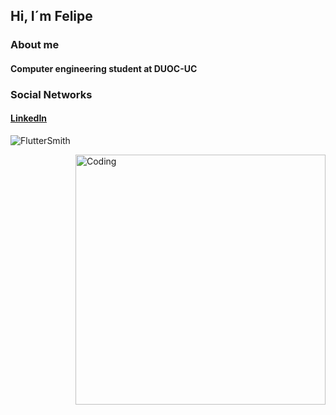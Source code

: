 ## **Hi, I´m Felipe**
### **About me**
#### Computer engineering student at DUOC-UC
### **Social Networks**
#### [LinkedIn](https://www.linkedin.com/in/felandres/ "LinkedIn")

<p align="left"> <img src="https://komarev.com/ghpvc/?username=FlutterSmith&label=Profile%20views&color=0e75b6&style=plastic" alt="FlutterSmith" /> </p>
<img align="right" alt="Coding" width="400" src="https://miro.medium.com/max/680/0*7Q3yvSIv_t0ioJ-Z.gif"/>